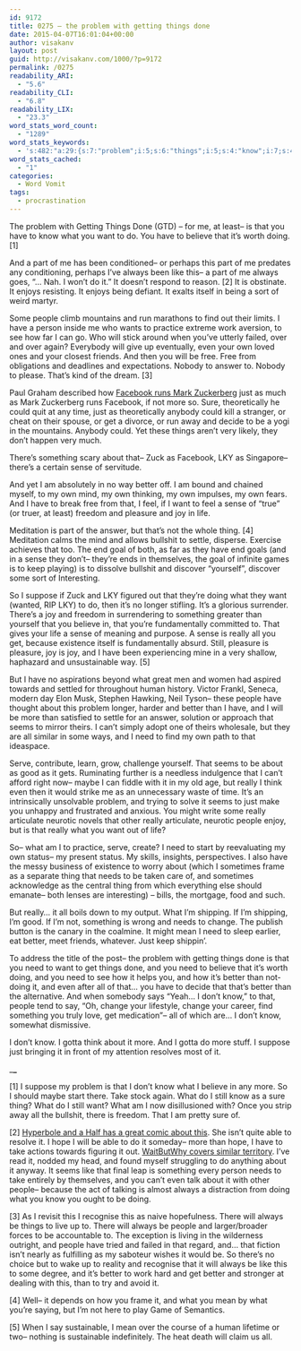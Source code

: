 ```yaml
---
id: 9172
title: 0275 – the problem with getting things done
date: 2015-04-07T16:01:04+00:00
author: visakanv
layout: post
guid: http://visakanv.com/1000/?p=9172
permalink: /0275
readability_ARI:
  - "5.6"
readability_CLI:
  - "6.8"
readability_LIX:
  - "23.3"
word_stats_word_count:
  - "1289"
word_stats_keywords:
  - 's:482:"a:29:{s:7:"problem";i:5;s:6:"things";i:5;s:4:"know";i:7;s:4:"want";i:6;s:7:"believe";i:4;s:4:"part";i:4;s:4:"like";i:3;s:6:"people";i:7;s:4:"find";i:3;s:4:"free";i:3;s:6:"answer";i:3;s:8:"facebook";i:3;s:4:"just";i:5;s:4:"sure";i:3;s:5:"sense";i:5;s:6:"better";i:7;s:7:"freedom";i:3;s:8:"pleasure";i:3;s:4:"life";i:3;s:5:"thing";i:4;s:8:"bullshit";i:3;s:7:"suppose";i:3;s:6:"really";i:6;s:5:"seems";i:4;s:4:"need";i:6;s:5:"needs";i:3;s:6:"change";i:3;s:4:"mean";i:3;s:4:"take";i:3;}";'
word_stats_cached:
  - "1"
categories:
  - Word Vomit
tags:
  - procrastination
---
```

The problem with Getting Things Done (GTD) – for me, at least– is that you have to know what you want to do. You have to believe that it’s worth doing. [1]

And a part of me has been conditioned– or perhaps this part of me predates any conditioning, perhaps I’ve always been like this– a part of me always goes, “… Nah. I won’t do it.” It doesn’t respond to reason. [2] It is obstinate. It enjoys resisting. It enjoys being defiant. It exalts itself in being a sort of weird martyr.

Some people climb mountains and run marathons to find out their limits. I have a person inside me who wants to practice extreme work aversion, to see how far I can go. Who will stick around when you’ve utterly failed, over and over again? Everybody will give up eventually, even your own loved ones and your closest friends. And then you will be free. Free from obligations and deadlines and expectations. Nobody to answer to. Nobody to please. That’s kind of the dream. [3]

Paul Graham described how [Facebook runs Mark Zuckerberg](http://www.paulgraham.com/before.html) just as much as Mark Zuckerberg runs Facebook, if not more so. Sure, theoretically he could quit at any time, just as theoretically anybody could kill a stranger, or cheat on their spouse, or get a divorce, or run away and decide to be a yogi in the mountains. Anybody could. Yet these things aren’t very likely, they don’t happen very much.

There’s something scary about that– Zuck as Facebook, LKY as Singapore– there’s a certain sense of servitude.

And yet I am absolutely in no way better off. I am bound and chained myself, to my own mind, my own thinking, my own impulses, my own fears. And I have to break free from that, I feel, if I want to feel a sense of “true” (or truer, at least) freedom and pleasure and joy in life.

Meditation is part of the answer, but that’s not the whole thing. [4] Meditation calms the mind and allows bullshit to settle, disperse. Exercise achieves that too. The end goal of both, as far as they have end goals (and in a sense they don’t– they’re ends in themselves, the goal of infinite games is to keep playing) is to dissolve bullshit and discover “yourself”, discover some sort of Interesting.

So I suppose if Zuck and LKY figured out that they’re doing what they want (wanted, RIP LKY) to do, then it’s no longer stifling. It’s a glorious surrender. There’s a joy and freedom in surrendering to something greater than yourself that you believe in, that you’re fundamentally committed to. That gives your life a sense of meaning and purpose. A sense is really all you get, because existence itself is fundamentally absurd. Still, pleasure is pleasure, joy is joy, and I have been experiencing mine in a very shallow, haphazard and unsustainable way. [5]

But I have no aspirations beyond what great men and women had aspired towards and settled for throughout human history. Victor Frankl, Seneca, modern day Elon Musk, Stephen Hawking, Neil Tyson– these people have thought about this problem longer, harder and better than I have, and I will be more than satisfied to settle for an answer, solution or approach that seems to mirror theirs. I can’t simply adopt one of theirs wholesale, but they are all similar in some ways, and I need to find my own path to that ideaspace.

Serve, contribute, learn, grow, challenge yourself. That seems to be about as good as it gets. Ruminating further is a needless indulgence that I can’t afford right now– maybe I can fiddle with it in my old age, but really I think even then it would strike me as an unnecessary waste of time. It’s an intrinsically unsolvable problem, and trying to solve it seems to just make you unhappy and frustrated and anxious. You might write some really articulate neurotic novels that other really articulate, neurotic people enjoy, but is that really what you want out of life?

So– what am I to practice, serve, create? I need to start by reevaluating my own status– my present status. My skills, insights, perspectives. I also have the messy business of existence to worry about (which I sometimes frame as a separate thing that needs to be taken care of, and sometimes acknowledge as the central thing from which everything else should emanate– both lenses are interesting) – bills, the mortgage, food and such.

But really&#8230; it all boils down to my output. What I&#8217;m shipping. If I&#8217;m shipping, I&#8217;m good. If I&#8217;m not, something is wrong and needs to change. The publish button is the canary in the coalmine. It might mean I need to sleep earlier, eat better, meet friends, whatever. Just keep shippin&#8217;.

To address the title of the post– the problem with getting things done is that you need to want to get things done, and you need to believe that it&#8217;s worth doing, and you need to see how it helps you, and how it&#8217;s better than not-doing it, and even after all of that&#8230; you have to decide that that&#8217;s better than the alternative. And when somebody says &#8220;Yeah&#8230; I don&#8217;t know,&#8221; to that, people tend to say, &#8220;Oh, change your lifestyle, change your career, find something you truly love, get medication&#8221;– all of which are&#8230; I don&#8217;t know, somewhat dismissive.

I don&#8217;t know. I gotta think about it more. And I gotta do more stuff. I suppose just bringing it in front of my attention resolves most of it.

\___\___

[1] I suppose my problem is that I don’t know what I believe in any more. So I should maybe start there. Take stock again. What do I still know as a sure thing? What do I still want? What am I now disillusioned with? Once you strip away all the bullshit, there is freedom. That I am pretty sure of.

[2] [Hyperbole and a Half has a great comic about this](http://imgur.com/gallery/mVtXKZG). She isn’t quite able to resolve it. I hope I will be able to do it someday– more than hope, I have to take actions towards figuring it out. [WaitButWhy covers similar territory](http://waitbutwhy.com/2015/03/procrastination-matrix.html). I’ve read it, nodded my head, and found myself struggling to do anything about it anyway. It seems like that final leap is something every person needs to take entirely by themselves, and you can&#8217;t even talk about it with other people– because the act of talking is almost always a distraction from doing what you know you ought to be doing.

[3] As I revisit this I recognise this as naive hopefulness. There will always be things to live up to. There will always be people and larger/broader forces to be accountable to. The exception is living in the wilderness outright, and people have tried and failed in that regard, and… that fiction isn’t nearly as fulfilling as my saboteur wishes it would be. So there’s no choice but to wake up to reality and recognise that it will always be like this to some degree, and it’s better to work hard and get better and stronger at dealing with this, than to try and avoid it.

[4] Well– it depends on how you frame it, and what you mean by what you’re saying, but I’m not here to play Game of Semantics.

[5] When I say sustainable, I mean over the course of a human lifetime or two– nothing is sustainable indefinitely. The heat death will claim us all.